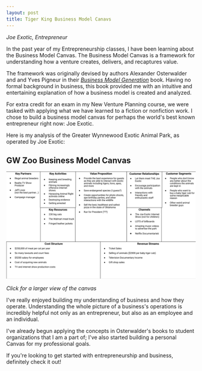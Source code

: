 ```yaml
---
layout: post
title: Tiger King Business Model Canavs
---
```

*Joe Exotic, Entrepreneur*

In the past year of my Entrepreneurship classes, I have been learning about the Business Model Canvas. The Business Model Canvas is a framework for understanding how a venture creates, delivers, and recaptures value. 

The framework was originally devised by authors Alexander Osterwalder and and Yves Pigneur in their *[Business Model Generation](https://www.amazon.com/Business-Model-Generation-Visionaries-Challengers-ebook/dp/B06X426D4F/ref=sr_1_1?dchild=1&keywords=business+model+canvas&qid=1587942801&sr=8-1)* book. Having no formal background in business, this book provided me with an intuitive and entertaining explanation of how a business model is created and analyzed.

For extra credit for an exam in my New Venture Planning course, we were tasked with applying what we have learned to a fiction or nonfiction work. I chose to build a business model canvas for perhaps the world's best known entrepreneur right now: Joe Exotic.

Here is my analysis of the Greater Wynnewood Exotic Animal Park, as operated by Joe Exotic:

## GW Zoo Business Model Canvas
[![tiger-king-bmc.png](/images/tiger-king-bmc.png)](/resources/tiger-king-bmc.pdf)

*Click for a larger view of the canvas*

I've really enjoyed building my understanding of business and how they operate. Understanding the whole picture of a business's operations is incredibly helpful not only as an entrepreneur, but also as an employee and an individual.

I've already begun applying the concepts in Osterwalder's books to student organizations that I am a part of; I've also started building a personal Canvas for my professional goals.

If you're looking to get started with entrepreneurship and business, definitely check it out!